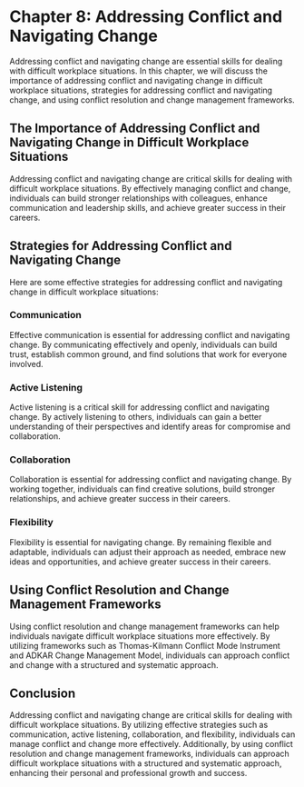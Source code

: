 Chapter 8: Addressing Conflict and Navigating Change
====================================================

Addressing conflict and navigating change are essential skills for dealing with difficult workplace situations. In this chapter, we will discuss the importance of addressing conflict and navigating change in difficult workplace situations, strategies for addressing conflict and navigating change, and using conflict resolution and change management frameworks.

The Importance of Addressing Conflict and Navigating Change in Difficult Workplace Situations
---------------------------------------------------------------------------------------------

Addressing conflict and navigating change are critical skills for dealing with difficult workplace situations. By effectively managing conflict and change, individuals can build stronger relationships with colleagues, enhance communication and leadership skills, and achieve greater success in their careers.

Strategies for Addressing Conflict and Navigating Change
--------------------------------------------------------

Here are some effective strategies for addressing conflict and navigating change in difficult workplace situations:

### Communication

Effective communication is essential for addressing conflict and navigating change. By communicating effectively and openly, individuals can build trust, establish common ground, and find solutions that work for everyone involved.

### Active Listening

Active listening is a critical skill for addressing conflict and navigating change. By actively listening to others, individuals can gain a better understanding of their perspectives and identify areas for compromise and collaboration.

### Collaboration

Collaboration is essential for addressing conflict and navigating change. By working together, individuals can find creative solutions, build stronger relationships, and achieve greater success in their careers.

### Flexibility

Flexibility is essential for navigating change. By remaining flexible and adaptable, individuals can adjust their approach as needed, embrace new ideas and opportunities, and achieve greater success in their careers.

Using Conflict Resolution and Change Management Frameworks
----------------------------------------------------------

Using conflict resolution and change management frameworks can help individuals navigate difficult workplace situations more effectively. By utilizing frameworks such as Thomas-Kilmann Conflict Mode Instrument and ADKAR Change Management Model, individuals can approach conflict and change with a structured and systematic approach.

Conclusion
----------

Addressing conflict and navigating change are critical skills for dealing with difficult workplace situations. By utilizing effective strategies such as communication, active listening, collaboration, and flexibility, individuals can manage conflict and change more effectively. Additionally, by using conflict resolution and change management frameworks, individuals can approach difficult workplace situations with a structured and systematic approach, enhancing their personal and professional growth and success.
